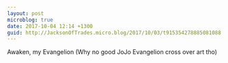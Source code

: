 ```yaml
---
layout: post
microblog: true
date: 2017-10-04 12:14 +1300
guid: http://JacksonOfTrades.micro.blog/2017/10/03/t915354278885081088.html
---
```

Awaken, my Evangelion (Why no good JoJo Evangelion cross over art tho)
